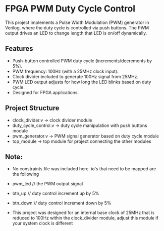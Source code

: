 # FPGA PWM Duty Cycle Control

This project implements a Pulse Width Modulation (PWM) generator in Verilog, where the duty cycle is controlled via push buttons. The PWM output drives an LED to change length that LED is on/off dynamically.

## Features
- Push-button controlled PWM duty cycle (increments/decrements by 5%).
- PWM frequency: 100Hz (with a 25MHz clock input).
- Clock divider included to generate 100Hz signal from 25MHz.
- PWM LED output adjusts for how long the LED blinks based on duty cycle.
- Designed for FPGA applications.

## Project Structure
- clock_divider.v -> clock divider module
- duty_cycle_control.v -> duty cycle manipulation with push buttons module
- pwm_generator.v -> PWM signal generator based on duty cycle module
- top_module -> top module for project connecting the other modules

## Note: 
- No constraints file was included here. io's that need to be mapped are the following

- pwm_led // the PWM output signal
- btn_up // duty control increment up by 5%
- btn_down // duty control increment down by 5%

- This project was designed for an internal base clock of 25MHz that is reduced to 100Hz within the clock_divider module, adjust this module if your system clock is different

